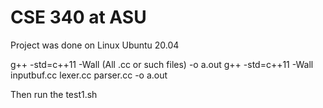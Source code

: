 # CSE 340 at ASU

Project was done on Linux Ubuntu 20.04

g++ -std=c++11 -Wall (All .cc or such files) -o a.out
g++ -std=c++11 -Wall inputbuf.cc lexer.cc parser.cc -o a.out

Then run the test1.sh
